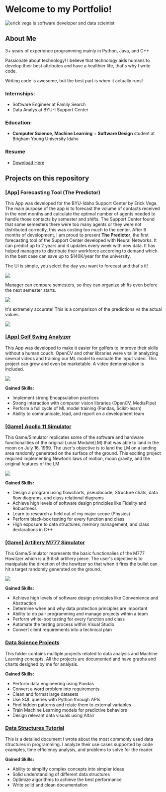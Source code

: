 # Welcome to my Portfolio!
![erick vega is software developer and data scientist](img/intro_erick.gif)


## About Me

3+ years of experience programming mainly in Python, Java, and C++

Passionate about technology! I believe that technology aids humans to develop their best attributes and have a healthier life, that's why I write code.                                                                            

Writing code is awesome, but the best part is when it actually runs!

### Internships:
- Software Engineer at Family Search
- Data Analys at BYU-I Support Center

### Education:
- __Computer Science__, __Machine Learning__ + __Software Design__ student at Brigham Young University Idaho

### Resume
 - [Download Here](ErickVega_2024.pdf)


## Projects on this repository

### [App] Forecasting Tool (The Predictor)

This App was developed for the BYU-Idaho Support Center by Erick Vega. The main purpose of the app is to forecast the volume of contacts received in the next months and calculate the optimal number of agents needed to handle those contacts by semester and shifts. The Support Center found that some semesters there were too many agents or they were not distributed correctly, this was costing too much to the center. After 6 months of development, I am proud to present __The Predictor__, the first forecasting tool of the Support Center developed with Neural Networks. It can predict up to 2 years and it updates every week with new data. It has helped managers to distribute their workforce according to demand which in the best case can save up to $140K/year for the university.

The UI is simple, you select the day you want to forecast and that's it!

![](img/predictor_main.png)

Manager can compare semesters, so they can organize shifts even before the next semester starts.

![](img/predictor_semesters.png)

It's extremely accurate! This is a comparison of the predictions vs the actual values.

![](img/predictor_comparison.png)


### [[App] Golf Swing Analyzer]([App]%20Golf%20Enhancer%20with%20CV%20and%20ML%20(Python))

This App was developed to make it easier for golfers to improve their skills without a human couch. OpenCV and other libraries were vital in analyzing several videos and training our ML model to evaluate the input video. This project can grow and even be marketable. A video demonstration is included.

![](img/golf_swing_analyzer.png)

__Gained Skills:__
- Implement strong Encapsulation practices
- Strong interaction with computer vision libraries (OpenCV, MediaPipe)
- Perform a full cycle of ML model training (Pandas, Scikit-learn)
- Ability to communicate, lead, and report on a development team

### [[Game] Apollo 11 Simulator]([Game]%20Apollo%2011%20Simulator%20(C++))

This Game/Simulator replicates some of the software and hardware functionalities of the original Lunar Module(LM) that was able to land in the moon on July 16, 1969. The user's objective is to land the LM on a landing area randomly generated on the surface of the ground. This exciting project required implementing Newton’s laws of motion, moon gravity, and the original features of the LM. 

![](img/apollo_11.png)

__Gained Skills:__
- Design a program using flowcharts, pseudocode, Structure chats, data flow diagrams, and class relational diagrams
- Achieve high levels of software design principles like Fidelity and Robustness
- Learn to research a field out of my major scope (Physics)
- Perform black-box testing for every function and class
- High exposure to data structures, memory management, and class declarations in C++

### [[Game] Artillery M777 Simulator]([Game]%20Artillery%20M777%20Simulator%20(C++))

This Game/Simulator represents the basic functionalies of the M777 Howitzer which is a British artillery piece. The user's objective is to manipulate the direction of the howitzer so that when it fires the bullet can hit a target randomly generated on the ground. 

![](img/m777.png)

__Gained Skills:__
- Achieve high levels of software design principles like Convenience and Abstraction
- Determine when and why data protection principles are important
- Ability to do pair programming and manage projects within a team 
- Perform white-box testing for every function and class
- Automate the testing process within Visual Studio
- Convert client requirements into a technical plan

### [Data Science Projects](Data%20Science%20Projects)

This folder contains multiple projects related to data analysis and Machine Learning concepts. All the projects are documented and have graphs and charts designed by me for analysis. 

__Gained Skills:__
- Perform data engineering using Pandas
- Convert a word problem into requirements
- Clean and format large datasets
- Use SQL queries with Python through APIs
- Find hidden patterns and relate them to external variables
- Train Machine Learning models for predictive behaviors
- Design relevant data visuals using Altair

### [Data Structures Tutorial](Data%20Structures%20by%20Erick)

This is a detailed document I wrote about the most commonly used data structures in programming. I analyze their use cases supported by code examples, time efficiency analysis, and problems to solve for the reader.

__Gained Skills:__
- Ability to simplify complex concepts into simpler ideas
- Solid understanding of different data structures
- Optimize algorithms to achieve the best performance
- Write solid and clean documentation
